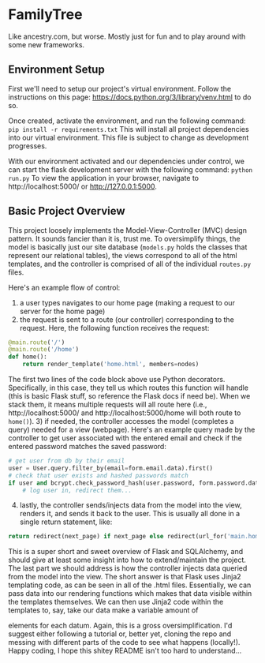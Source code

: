 # FamilyTree
Like ancestry.com, but worse. Mostly just for fun and to play around with some new frameworks.

## Environment Setup
First we'll need to setup our project's virtual environment. Follow the instructions on this page: https://docs.python.org/3/library/venv.html
to do so.

Once created, activate the environment, and run the following command:
```pip install -r requirements.txt```
This will install all project dependencies into our virtual environment. This file is subject to change as development progresses.

With our environment activated and our dependencies under control, we can start the flask development server with the following command:
```python run.py```
To view the application in your browser, navigate to http://localhost:5000/ or http://127.0.0.1:5000.

## Basic Project Overview
This project loosely implements the Model-View-Controller (MVC) design pattern. It sounds fancier than it is, trust me.
To oversimplify things, the model is basically just our site database (`models.py` holds the classes that represent our 
relational tables), the views correspond to all of the html templates, and the controller is comprised of all of the 
individual `routes.py` files.

Here's an example flow of control:
1) a user types navigates to our home page (making a request to our server for the home page)
2) the request is sent to a route (our controller) corresponding to the request. Here, the following function receives the request:
```python
@main.route('/')
@main.route('/home')
def home():
    return render_template('home.html', members=nodes)
```
The first two lines of the code block above use Python decorators. Specifically, in this case, they tell us which routes
this function will handle (this is basic Flask stuff, so reference the Flask docs if need be). When we stack them, 
it means multiple requests will all route here (i.e., http://localhost:5000/ and http://localhost:5000/home will 
both route to `home()`).
3) if needed, the controller accesses the model (completes a query) needed for a view (webpage). Here's an example query
made by the controller to get user associated with the entered email and check if the entered password matches the saved password:
```python
# get user from db by their email
user = User.query.filter_by(email=form.email.data).first()
# check that user exists and hashed passwords match
if user and bcrypt.check_password_hash(user.password, form.password.data):
    # log user in, redirect them...
```

4) lastly, the controller sends/injects data from the model into the view, renders it, and sends it back to the user. This is
usually all done in a single return statement, like:
```python
return redirect(next_page) if next_page else redirect(url_for('main.home'))
```

This is a super short and sweet overview of Flask and SQLAlchemy, and should give at least some insight into how to extend/maintain
the project. The last part we should address is how the controller injects data queried from the model into the view. The short answer
is that Flask uses Jinja2 templating code, as can be seen in all of the .html files. Essentially, we can pass data into our rendering 
functions which makes that data visible within the templates themselves. We can then use Jinja2 code within the templates to, say, take 
our data make a variable amount of <div> elements for each datum. Again, this is a gross oversimplification. I'd suggest either following
a tutorial or, better yet, cloning the repo and messing with different parts of the code to see what happens (locally!). Happy coding,
I hope this shitey README isn't too hard to understand...

